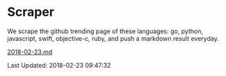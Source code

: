 # Scraper

We scrape the github trending page of these languages: go, python, javascript, swift, objective-c, ruby, and push a markdown result everyday.

[2018-02-23.md](https://github.com/henson/Scraper/blob/master/2018-02-23.md)

Last Updated: 2018-02-23 09:47:32